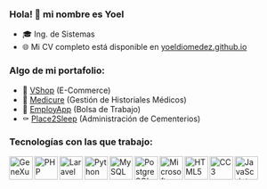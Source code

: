 ### Hola! 👋 mi nombre es Yoel

- 🎓 Ing. de Sistemas
- 🌐 Mi CV completo está disponible en [yoeldiomedez.github.io](https://yoeldiomedez.github.io)

### Algo de mi portafolio:

- 🏪 [VShop](https://wshop.netlify.app) (E-Commerce)
- 🏥 [Medicure](https://youtu.be/cL1JnlfSh8o) (Gestión de Historiales Médicos)
- 💼 [EmployApp](https://youtu.be/05Lndxdz5qU) (Bolsa de Trabajo)
- ⚰️ [Place2Sleep](https://youtu.be/VwQjIXowQt8) (Administración de Cementerios)

### Tecnologías con las que trabajo:

<img align="left" src="https://multicomputos.com/wp-content/uploads/2017/01/genexus-logo.png" alt="GeneXus" height="42px"/>
<img align="left" src="https://upload.wikimedia.org/wikipedia/commons/thumb/2/27/PHP-logo.svg/300px-PHP-logo.svg.png" alt="PHP" height="42px"/>
<img align="left" src="https://upload.wikimedia.org/wikipedia/commons/thumb/9/9a/Laravel.svg/300px-Laravel.svg.png" alt="Laravel" height="42px"/>
<img align="left" src="https://upload.wikimedia.org/wikipedia/commons/thumb/c/c3/Python-logo-notext.svg/150px-Python-logo-notext.svg.png" alt="Python" height="42px"/>
<img align="left" src="https://upload.wikimedia.org/wikipedia/commons/thumb/5/51/Mysql.svg/75px-Mysql.svg.png" alt="MySQL" height="42px"/>
<img align="left" src="https://upload.wikimedia.org/wikipedia/commons/thumb/2/29/Postgresql_elephant.svg/300px-Postgresql_elephant.svg.png" alt="PostgreSQL" height="42px"/>
<img align="left" src="https://upload.wikimedia.org/wikipedia/he/thumb/3/39/Microsoft_SQL_server_logo.png/375px-Microsoft_SQL_server_logo.png" alt="Microsoft SQL Server" height="42px"/>
<img align="left" src="https://upload.wikimedia.org/wikipedia/commons/thumb/6/61/HTML5_logo_and_wordmark.svg/375px-HTML5_logo_and_wordmark.svg.png" alt="HTML5" height="42px"/>
<img align="left" src="https://upload.wikimedia.org/wikipedia/commons/thumb/d/d5/CSS3_logo_and_wordmark.svg/544px-CSS3_logo_and_wordmark.svg.png" alt="CC3" height="42px"/>
<img align="left" src="https://upload.wikimedia.org/wikipedia/commons/thumb/9/99/Unofficial_JavaScript_logo_2.svg/368px-Unofficial_JavaScript_logo_2.svg.png" alt="JavaScript" height="42px"/>

<!--
**yoeldiomedez/yoeldiomedez** is a ✨ _special_ ✨ repository because its `README.md` (this file) appears on your GitHub profile.

Here are some ideas to get you started:

- 🔭 I’m currently working on ...
- 🌱 I’m currently learning ...
- 👯 I’m looking to collaborate on ...
- 🤔 I’m looking for help with ...
- 💬 Ask me about ...
- 📫 How to reach me: ...
- 😄 Pronouns: ...
- ⚡ Fun fact: ...
-->
